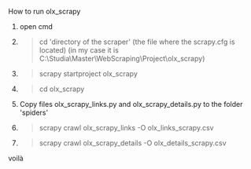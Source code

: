 How to run olx_scrapy

1. open cmd
2. >cd 'directory of the scraper' (the file where the scrapy.cfg is located) (in my case it is C:\Studia\Master\WebScraping\Project\olx_scrapy)
3. >scrapy startproject olx_scrapy
4. >cd olx_scrapy
5. Copy files olx_scrapy_links.py and olx_scrapy_details.py to the folder 'spiders'
5. >scrapy crawl olx_scrapy_links -O olx_links_scrapy.csv
6. >scrapy crawl olx_scrapy_details -O olx_details_scrapy.csv

voilà
